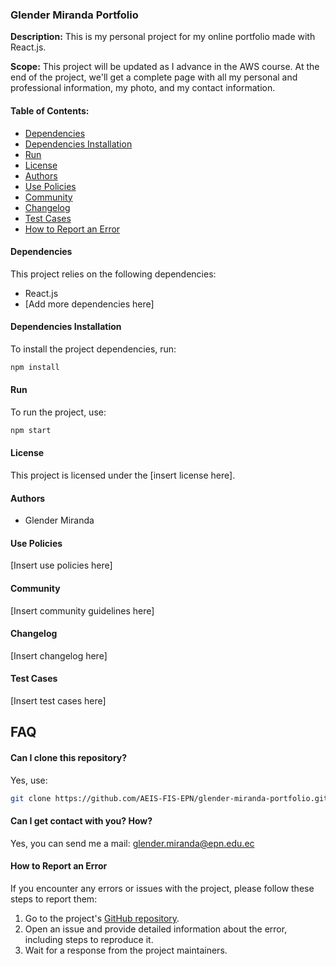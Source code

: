 ### Glender Miranda Portfolio

**Description:** This is my personal project for my online portfolio made with React.js.

**Scope:** This project will be updated as I advance in the AWS course. At the end of the project, we'll get a complete page with all my personal and professional information, my photo, and my contact information.

#### Table of Contents:

- [Dependencies](#dependencies)
- [Dependencies Installation](#dependencies-installation)
- [Run](#run)
- [License](#license)
- [Authors](#authors)
- [Use Policies](#use-policies)
- [Community](#community)
- [Changelog](#changelog)
- [Test Cases](#test-cases)
- [How to Report an Error](#how-to-report-an-error)

#### Dependencies

This project relies on the following dependencies:

- React.js
- [Add more dependencies here]

#### Dependencies Installation

To install the project dependencies, run:

```bash
npm install
```

#### Run

To run the project, use:

```bash
npm start
```

#### License

This project is licensed under the [insert license here].

#### Authors

- Glender Miranda

#### Use Policies

[Insert use policies here]

#### Community

[Insert community guidelines here]

#### Changelog

[Insert changelog here]

#### Test Cases

[Insert test cases here]

## FAQ

#### Can I clone this repository?

Yes, use:
```bash
git clone https://github.com/AEIS-FIS-EPN/glender-miranda-portfolio.git
```

#### Can I get contact with you? How?

Yes, you can send me a mail: glender.miranda@epn.edu.ec

#### How to Report an Error

If you encounter any errors or issues with the project, please follow these steps to report them:

1. Go to the project's [GitHub repository](#).
2. Open an issue and provide detailed information about the error, including steps to reproduce it.
3. Wait for a response from the project maintainers.